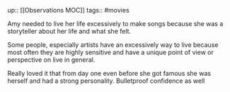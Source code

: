 up:: [[Observations MOC]]
tags:: #movies 

Amy needed to live her life excessively to make songs because she was a storyteller about her life and what she felt.

Some people, especially artists have an excessively way to live because most often they are highly sensitive and have a unique point of view or perspective on live in general.

Really loved it that from day one even before she got famous she was herself and had a strong personality. Bulletproof confidence as well